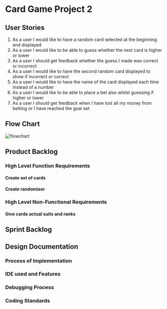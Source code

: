 # Card Game Project 2

## User Stories

1. As a user I would like to have a random card selected at the beginning and displayed 
2. As a user I would like to be able to guess whether the next card is higher or lower
3. As a user I should get feedback whether the guess I made was correct or incorrect
4. As a user I would like to have the second random card displayed to show if incorrect or correct
5. As a user I would like to have the name of the card displayed each time instead of a number
6. As a user I would like to be able to place a bet also whilst guessing if higher or lower
7. As a user I should get feedback when I have lost all my money from betting or I have reached the goal set

## Flow Chart

![flowchart](https://github.com/kap14275819/Card-game-Project-2/blob/master/card%20game.jpg)

## Product Backlog

### High Level Function Requirements
#### Create set of cards
#### Create randomiser
#### 
####
####
####

### High Level Non-Functional Requirements
#### Give cards actual suits and ranks

## Sprint Backlog

## Design Documentation

### Process of Implementation

### IDE used and Features

### Debugging Process

### Coding Standards

